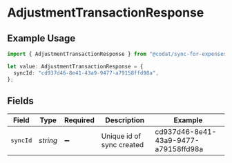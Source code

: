 # AdjustmentTransactionResponse

## Example Usage

```typescript
import { AdjustmentTransactionResponse } from "@codat/sync-for-expenses/sdk/models/shared";

let value: AdjustmentTransactionResponse = {
  syncId: "cd937d46-8e41-43a9-9477-a79158ffd98a",
};
```

## Fields

| Field                                | Type                                 | Required                             | Description                          | Example                              |
| ------------------------------------ | ------------------------------------ | ------------------------------------ | ------------------------------------ | ------------------------------------ |
| `syncId`                             | *string*                             | :heavy_minus_sign:                   | Unique id of sync created            | cd937d46-8e41-43a9-9477-a79158ffd98a |